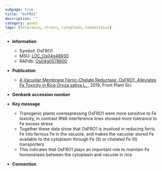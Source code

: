 ```yaml
---
subpage: true
title: "OsFRO1"
description: ""
category: genes
tags: [tolerance, stress, cytoplasm, homeostasis]
---
```


* **Information**  
    + Symbol: OsFRO1  
    + MSU: [LOC_Os04g48930](http://rice.plantbiology.msu.edu/cgi-bin/ORF_infopage.cgi?orf=LOC_Os04g48930)  
    + RAPdb: [Os04g0578600](http://rapdb.dna.affrc.go.jp/viewer/gbrowse_details/irgsp1?name=Os04g0578600)  

* **Publication**  
    + [A Vacuolar Membrane Ferric-Chelate Reductase, OsFRO1, Alleviates Fe Toxicity in Rice Oryza sativa L..](http://www.ncbi.nlm.nih.gov/pubmed?term=A+Vacuolar+Membrane+Ferric-Chelate+Reductase,+OsFRO1,+Alleviates+Fe+Toxicity+in+Rice+Oryza+sativa+L..%5BTitle%5D), 2019, Front Plant Sci.

* **Genbank accession number**  

* **Key message**  
    + Transgenic plants overexpressing OsFRO1 were more sensitive to Fe toxicity, in contrast RNA interference lines showed more tolerance to Fe excess stress
    + Together these data show that OsFRO1 is involved in reducing ferric Fe into ferrous Fe in the vacuole, and makes the vacuolar stored Fe available to the cytoplasm through Fe (II) or chelated Fe (II) transporters
    + This indicates that OsFRO1 plays an important role to maintain Fe homeostasis between the cytoplasm and vacuole in rice

* **Connection**  



